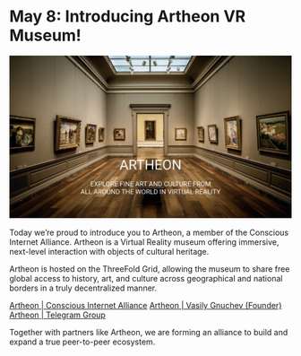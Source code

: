# May 8: Introducing Artheon VR Museum!

![](./img/artheonintro.jpeg)

Today we’re proud to introduce you to Artheon, a member of the Conscious Internet Alliance. Artheon is a Virtual Reality museum offering immersive, next-level interaction with objects of cultural heritage.

Artheon is hosted on the ThreeFold Grid, allowing the museum to share free global access to history, art, and culture across geographical and national borders in a truly decentralized manner.

[Artheon | Conscious Internet Alliance](https://www.consciousinternet.org/#/projects/artheon)
[Artheon | Vasily Gnuchev (Founder)](https://www.consciousinternet.org/#/users/vasily_gnuchev)
[Artheon | Telegram Group](https://t.me/artheon)

Together with partners like Artheon, we are forming an alliance to build and expand a true peer-to-peer ecosystem.
